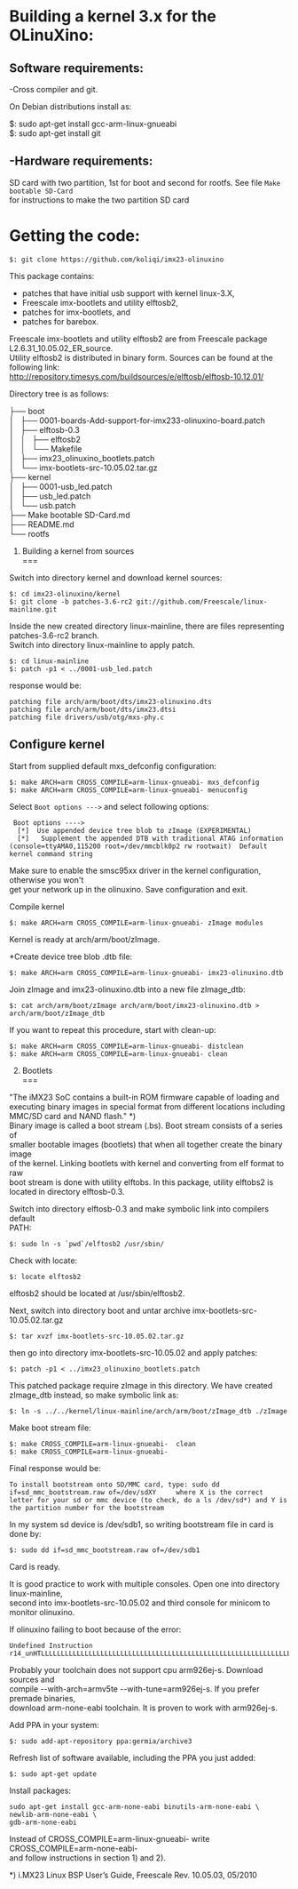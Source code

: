 Building a kernel 3.x for the OLinuXino:
===

Software requirements:  
---
-Cross compiler and git.  

On Debian distributions install as:  
 
$: sudo apt-get install gcc-arm-linux-gnueabi  
$: sudo apt-get install git  

-Hardware requirements:  
---
SD card with two partition, 1st for boot and second for rootfs. See file `Make bootable SD-Card`  
for instructions to make the two partition SD card  

Getting the code:  
===
```  
$: git clone https://github.com/koliqi/imx23-olinuxino  
```
This package contains:  
* patches that have initial usb support with kernel linux-3.X,  
* Freescale imx-bootlets and utility elftosb2,  
* patches for imx-bootlets, and  
* patches for barebox.  

Freescale imx-bootlets and utility elftosb2 are from Freescale package L2.6.31_10.05.02_ER_source.  
Utility elftosb2 is distributed in binary form. Sources can be found at the following link:  
http://repository.timesys.com/buildsources/e/elftosb/elftosb-10.12.01/  

Directory tree is as follows:  

├── boot  
│   ├── 0001-boards-Add-support-for-imx233-olinuxino-board.patch  
│   ├── elftosb-0.3  
│   │   ├── elftosb2  
│   │   └── Makefile  
│   ├── imx23_olinuxino_bootlets.patch  
│   └── imx-bootlets-src-10.05.02.tar.gz  
├── kernel  
│   ├── 0001-usb_led.patch  
│   ├── usb_led.patch  
│   └── usb.patch  
├── Make bootable SD-Card.md  
├── README.md  
└── rootfs  



1) Building a kernel from sources  
===

Switch into directory kernel and download kernel sources:  
```
$: cd imx23-olinuxino/kernel  
$: git clone -b patches-3.6-rc2 git://github.com/Freescale/linux-mainline.git  
```
Inside the new created directory linux-mainline, there are files representing patches-3.6-rc2 branch.  
Switch into directory linux-mainline to apply patch.  
```
$: cd linux-mainline  
$: patch -p1 < ../0001-usb_led.patch  
```
response would be:  
```
patching file arch/arm/boot/dts/imx23-olinuxino.dts  
patching file arch/arm/boot/dts/imx23.dtsi  
patching file drivers/usb/otg/mxs-phy.c  
```
Configure kernel  
---
Start from supplied default mxs_defconfig configuration:  
```
$: make ARCH=arm CROSS_COMPILE=arm-linux-gnueabi- mxs_defconfig  
$: make ARCH=arm CROSS_COMPILE=arm-linux-gnueabi- menuconfig  
```
Select `Boot options --->` and select following options:  
```
 Boot options ---->  
  [*]  Use appended device tree blob to zImage (EXPERIMENTAL)  
  [*]   Supplement the appended DTB with traditional ATAG information  
(console=ttyAMA0,115200 root=/dev/mmcblk0p2 rw rootwait)  Default kernel command string  
```
Make sure to enable the smsc95xx driver in the kernel configuration,  otherwise you won't  
get your network up in the olinuxino. Save configuration and exit.  

Compile kernel  
```
$: make ARCH=arm CROSS_COMPILE=arm-linux-gnueabi- zImage modules  
```
Kernel is ready at arch/arm/boot/zImage.  

*Create device tree blob .dtb file:  
```
$: make ARCH=arm CROSS_COMPILE=arm-linux-gnueabi- imx23-olinuxino.dtb  
```
Join zImage and imx23-olinuxino.dtb into a new file zImage_dtb:  
```
$: cat arch/arm/boot/zImage arch/arm/boot/imx23-olinuxino.dtb > arch/arm/boot/zImage_dtb  
```
If you want to repeat this procedure, start with clean-up:  
```
$: make ARCH=arm CROSS_COMPILE=arm-linux-gnueabi- distclean  
$: make ARCH=arm CROSS_COMPILE=arm-linux-gnueabi- clean  
```

2) Bootlets  
===  

"The iMX23 SoC contains a built-in ROM firmware capable of loading and   
executing binary images in special format from different locations including   
MMC/SD card and NAND flash."  *)  
Binary image is called a boot stream (.bs). Boot stream consists of a series of   
smaller bootable images (bootlets) that when all together create the binary image  
of the kernel. Linking bootlets with kernel and converting from elf format to raw  
boot stream is done with utility elftobs. In this package, utility elftobs2 is   
located in directory elftosb-0.3.   

Switch into directory elftosb-0.3 and make symbolic link into compilers default   
PATH:   
```
$: sudo ln -s `pwd`/elftosb2 /usr/sbin/      
```
Check with  locate:  
```
$: locate elftosb2  
```
elftosb2 should be located at /usr/sbin/elftosb2.  
 
Next, switch into directory boot and untar archive imx-bootlets-src-10.05.02.tar.gz  
```
$: tar xvzf imx-bootlets-src-10.05.02.tar.gz  
```
then go into directory imx-bootlets-src-10.05.02 and apply patches:  
```
$: patch -p1 < ../imx23_olinuxino_bootlets.patch  
```
This patched package require zImage in this directory. We have created   
zImage_dtb instead, so make symbolic link as:  
```
$: ln -s ../../kernel/linux-mainline/arch/arm/boot/zImage_dtb ./zImage  

```

Make boot stream file:  
```
$: make CROSS_COMPILE=arm-linux-gnueabi-  clean  
$: make CROSS_COMPILE=arm-linux-gnueabi-  
```
Final response would be:  
```
To install bootstream onto SD/MMC card, type: sudo dd if=sd_mmc_bootstream.raw of=/dev/sdXY     where X is the correct letter for your sd or mmc device (to check, do a ls /dev/sd*) and Y is   the partition number for the bootstream  
```
In my system sd device is /dev/sdb1, so writing bootstream file in card is done by:  
```
$: sudo dd if=sd_mmc_bootstream.raw of=/dev/sdb1  
```
Card is ready.  

It is good practice to work with multiple consoles. Open one into directory linux-mainline,  
second into imx-bootlets-src-10.05.02 and third console for minicom to monitor olinuxino.  

If olinuxino failing to boot because of the error:  
```
Undefined Instruction 
r14_unHTLLLLLLLLLLLLLLLLLLLLLLLLLLLLLLLLLLLLLLLLLLLLLLLLLLLLLLLLLLLLLLLLLLLLLLFC   
```
Probably your toolchain does not support cpu arm926ej-s. Download sources and   
compile --with-arch=armv5te --with-tune=arm926ej-s. If you prefer premade binaries,  
download arm-none-eabi toolchain. It is proven to work with arm926ej-s.  

Add PPA in your system:  
```
$: sudo add-apt-repository ppa:germia/archive3  
```
Refresh list of software available, including the PPA you just added:  
```
$: sudo apt-get update  
```

Install packages:  
```
sudo apt-get install gcc-arm-none-eabi binutils-arm-none-eabi \  
newlib-arm-none-eabi \  
gdb-arm-none-eabi  
```
Instead of CROSS_COMPILE=arm-linux-gnueabi- write CROSS_COMPILE=arm-none-eabi-  
and follow instructions in section 1) and 2).  

*) i.MX23 Linux BSP User’s Guide, Freescale Rev. 10.05.03, 05/2010  






 
 
  
